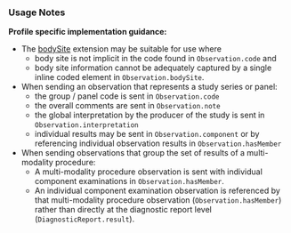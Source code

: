 ### Usage Notes

**Profile specific implementation guidance:**
- The [bodySite](http://hl7.org/fhir/R4/extension-bodysite.html) extension may be suitable for use where
   - body site is not implicit in the code found in `Observation.code` and  
   - body site information cannot be adequately captured by a single inline coded element in `Observation.bodySite`.
- When sending an observation that represents a study series or panel:
  - the group / panel code is sent in `Observation.code`
  - the overall comments are sent in `Observation.note`
  - the global interpretation by the producer of the study is sent in `Observation.interpretation`
  - individual results may be sent in `Observation.component` or by referencing individual observation results in `Observation.hasMember`
- When sending observations that group the set of results of a multi-modality procedure:
  - A multi-modality procedure observation is sent with individual component examinations in `Observation.hasMember`.
  - An individual component examination observation is referenced by that multi-modality procedure observation (`Observation.hasMember`) rather than directly at the diagnostic report level (`DiagnosticReport.result`).
